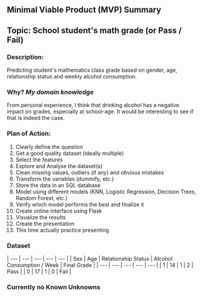 ## Minimal Viable Product (MVP) Summary

## Topic: School student's math grade (or Pass / Fail)
### Description:
Predicting student's mathematics class grade based on gender, age, relationship status and weekly alcohol consumption.

### Why? *My domain knowledge*
From personal experience, I think that drinking alcohol has a negative impact on grades, especially at school-age. It would be interesting to see if that is indeed the case.

### Plan of Action:

1. Clearly define the question
2. Get a good quality dataset (ideally multiple)
3. Select the features
4. Explore and Analyse the dataset(s)
5. Clean missing values, outliers (if any) and obvious mistakes
6. Transform the variables (dummify, etc.)
7. Store the data in an SQL database
8. Model using different models (KNN, Logistic Regression, Decision Trees, Random Forest, etc.)
9. Verify which model performs the best and finalize it
10. Create online interface using Flask
11. Visualize the results
12. Create the presentation
13. This time actually practice presenting

### Dataset

| --- | --- | --- | --- | --- |
| Sex | Age | Relationship Status | Alcohol Consumption / Week | Final Grade |
| --- | --- | --- | --- | --- |
| 1 | 14 | 1 | 2 | Pass |
| 0 | 17 | 1 | 0 | Fail |

### Currently no Known Unknowns
